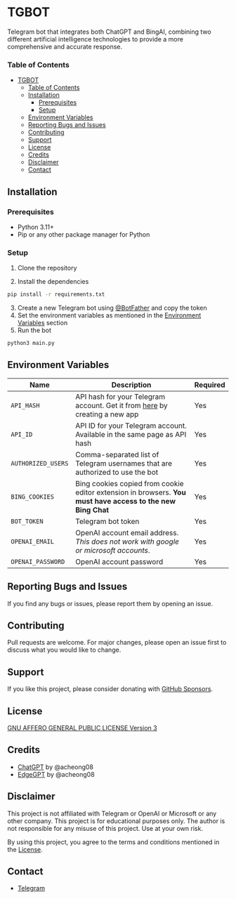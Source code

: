 # TGBOT

Telegram bot that integrates both ChatGPT and BingAI, combining two different artificial intelligence technologies to provide a more comprehensive and accurate response.

### Table of Contents

- [TGBOT](#tgbot)
    - [Table of Contents](#table-of-contents)
  - [Installation](#installation)
    - [Prerequisites](#prerequisites)
    - [Setup](#setup)
  - [Environment Variables](#environment-variables)
  - [Reporting Bugs and Issues](#reporting-bugs-and-issues)
  - [Contributing](#contributing)
  - [Support](#support)
  - [License](#license)
  - [Credits](#credits)
  - [Disclaimer](#disclaimer)
  - [Contact](#contact)

## Installation

### Prerequisites

- Python 3.11+
- Pip or any other package manager for Python

### Setup

1. Clone the repository
  
2. Install the dependencies

```bash
pip install -r requirements.txt
```

3. Create a new Telegram bot using [@BotFather](https://t.me/BotFather) and copy the token
4. Set the environment variables as mentioned in the [Environment Variables](#environment-variables) section
5. Run the bot

```bash
python3 main.py
```

## Environment Variables

| Name | Description | Required |
| --- | --- | --- |
| `API_HASH` | API hash for your Telegram account. Get it from [here](https://my.telegram.org/apps) by creating a new app | Yes |
| `API_ID` | API ID for your Telegram account. Available in the same page as API hash | Yes |
| `AUTHORIZED_USERS` | Comma-separated list of Telegram usernames that are authorized to use the bot | Yes |
| `BING_COOKIES` | Bing cookies copied from cookie editor extension in browsers. **You must have access to the new Bing Chat** | Yes |
| `BOT_TOKEN` | Telegram bot token | Yes |
| `OPENAI_EMAIL` | OpenAI account email address. *This does not work with google or microsoft accounts*. | Yes |
| `OPENAI_PASSWORD` | OpenAI account password | Yes |


## Reporting Bugs and Issues

If you find any bugs or issues, please report them by opening an issue.

## Contributing

Pull requests are welcome. For major changes, please open an issue first to discuss what you would like to change.

## Support

If you like this project, please consider donating with [GitHub Sponsors](https://github.com/sponsors/rabilrbl).

## License

[GNU AFFERO GENERAL PUBLIC LICENSE Version 3](LICENSE)

## Credits

- [ChatGPT](https://github.com/acheong08/ChatGPT) by @acheong08
- [EdgeGPT](https://github.com/acheong08/EdgeGPT) by @acheong08

## Disclaimer

This project is not affiliated with Telegram or OpenAI or Microsoft or any other company. This project is for educational purposes only. The author is not responsible for any misuse of this project. Use at your own risk. 

By using this project, you agree to the terms and conditions mentioned in the [License](LICENSE).

## Contact

- [Telegram](https://t.me/rabilrbl)
